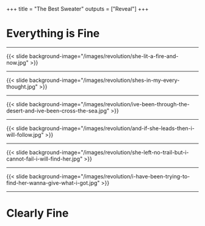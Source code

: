 +++
title = "The Best Sweater"
outputs = ["Reveal"]
+++

# Everything is Fine

---

{{< slide background-image="/images/revolution/she-lit-a-fire-and-now.jpg" >}}

---

{{< slide background-image="/images/revolution/shes-in-my-every-thought.jpg" >}}

---

{{< slide background-image="/images/revolution/ive-been-through-the-desert-and-ive-been-cross-the-sea.jpg" >}}

---

{{< slide background-image="/images/revolution/and-if-she-leads-then-i-will-follow.jpg" >}}

---

{{< slide background-image="/images/revolution/she-left-no-trail-but-i-cannot-fail-i-will-find-her.jpg" >}}

---

{{< slide background-image="/images/revolution/i-have-been-trying-to-find-her-wanna-give-what-i-got.jpg" >}}

---

# Clearly Fine



